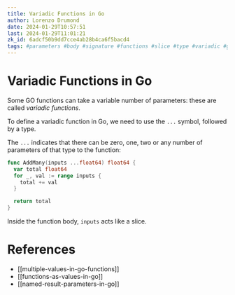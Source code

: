 ```yaml
---
title: Variadic Functions in Go
author: Lorenzo Drumond
date: 2024-01-29T10:57:51
last: 2024-01-29T11:01:21
zk_id: 6adcf50b9dd7cce4ab28b4ca6f5bacd4
tags: #parameters #body #signature #functions #slice #type #variadic #golang #tuple #multiple #list #expression #declare #programming #arguments
---
```



# Variadic Functions in Go
Some GO functions can take a variable number of parameters: these are called _variadic functions_.

To define a variadic function in Go, we need to use the `...` symbol, followed by a type.

The `...` indicates that there can be zero, one, two or any number of parameters of that type to the function:
```go
func AddMany(inputs ...float64) float64 {
  var total float64
  for _, val := range inputs {
    total += val
  }

  return total
}
```

Inside the function body, `inputs` acts like a slice.

# References
- [[multiple-values-in-go-functions]]
- [[functions-as-values-in-go]]
- [[named-result-parameters-in-go]]
